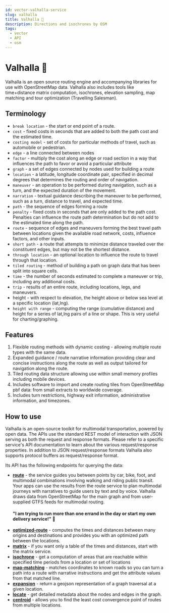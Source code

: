 ```yaml
---
id: vector-valhalla-service
slug: valhalla
title: Valhalla 🧭
description: Directions and isochrones by OSM
tags:
  - vector
  - API
  - osm
---
```


# Valhalla 🧭

Valhalla is an open source routing engine and accompanying libraries for use with OpenStreetMap data. Valhalla also includes tools like time+distance matrix computation, isochrones, elevation sampling, map matching and tour optimization (Travelling Salesman).

## Terminology
* `break location` - the start or end point of a route.
* `cost` - fixed costs in seconds that are added to both the path cost and the estimated time.
* `costing model` - set of costs for particular methods of travel, such as automobile or pedestrian.
* `edge` - a line connected between nodes
* `factor` - multiply the cost along an edge or road section in a way that influences the path to favor or avoid a particular attribute
* `graph` - a set of edges connected by nodes used for building a route
* `location` - a latitude, longitude coordinate pair, specified in decimal degrees that determines the routing and order of navigation.
* `maneuver` - an operation to be performed during navigation, such as a turn, and the expected duration of the movement.
* `narration` - textual guidance describing the maneuver to be performed, such as a turn, distance to travel, and expected time.
* `path` - the sequence of edges forming a route
* `penalty` - fixed costs in seconds that are only added to the path cost. Penalties can influence the route path determination but do not add to the estimated time along the path.
* `route` - sequence of edges and maneuvers forming the best travel path between locations given the available road network, costs, influence factors, and other inputs.
* `short path` - a route that attempts to minimize distance traveled over the constituent edges, but may not be the shortest distance.
* `through location` - an optional location to influence the route to travel through that location.
* `tiled routing` - method of building a path on graph data that has been split into square cells.
* `time` - the number of seconds estimated to complete a maneuver or trip, including any additional costs.
* `trip` - results of an entire route, including locations, legs, and maneuvers.
* height - with respect to elevation, the height above or below sea level at a specific location (lat,lng).
* `height with range` - computing the range (cumulative distance) and height for a series of lat,lng pairs of a line or shape. This is very useful for charting/graphing.

## Features
1. Flexible routing methods with dynamic costing - allowing multiple route types with the same data.
2. Expanded guidance / route narrative information providing clear and concise instructions along the route as well as output tailored for navigation along the route.
3. Tiled routing data structure allowing use within small memory profiles including mobile devices.
4. Includes software to import and create routing tiles from OpenStreetMap pbf data: from small extracts to worldwide coverage.
5. Includes turn restrictions, highway exit information, administrative information, and timezones.

## How to use

Valhalla is an open-source toolkit for multimodal transportation, powered by open data. The APIs use the standard REST model of interaction with JSON serving as both the request and response formats. Please refer to a specific service's API documentation to learn about the various request/response properties. In addition to JSON request/response formats Valhalla also supports protocol buffers as request/response format.

Its API has the following endpoints for querying the data:
* __[route](/docs/MapColonies/openstreetmap/valhalla/route)__ - the service guides you between points by car, bike, foot, and multimodal combinations involving walking and riding public transit. Your apps can use the results from the route service to plan multimodal journeys with narratives to guide users by text and by voice. Valhalla draws data from OpenStreetMap for the main graph and from user-supplied GTFS feeds for multimodal routing. 
    #### "I am trying to run more than one errand in the day or start my own delivery service!" 🤷
* __[optimized-route](/docs/MapColonies/openstreetmap/valhalla/optimized-route)__ - computes the times and distances between many origins and destinations and provides you with an optimized path between the locations.
* __[matrix](/docs/MapColonies/openstreetmap/valhalla/matrix)__ - if you want only a table of the times and distances, start with the matrix service.
* __[isochrone](/docs/MapColonies/openstreetmap/valhalla/isochrone)__ - get a computation of areas that are reachable within specified time periods from a location or set of locations
* __[map-matching](/docs/MapColonies/openstreetmap/valhalla/map-matching)__ - matches coordinates to known roads so you can turn a path into a route with narrative instructions and get the attribute values from that matched line. 
* __[expansion](/docs/MapColonies/openstreetmap/valhalla/expansion)__ - return a geojson representation of a graph traversal at a given location.
* __[locate](/docs/MapColonies/openstreetmap/valhalla/locate)__ - get detailed metadata about the nodes and edges in the graph.
* __[centroid](/docs/MapColonies/openstreetmap/valhalla/centroid)__ - allows you to find the least cost convergence point of routes from multiple locations.

